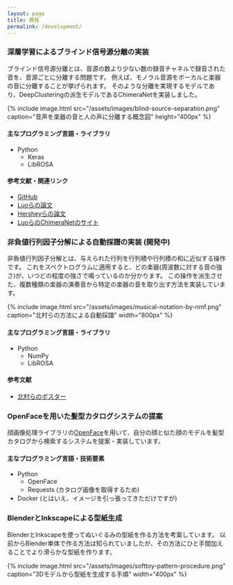 ```yaml
---
layout: page
title: 開発
permalink: /development/
---
```


### 深層学習によるブラインド信号源分離の実装
ブラインド信号源分離とは、音源の数より少ない数の録音チャネルで録音された音を、音源ごとに分離する問題です。
例えば、モノラル音源をボーカルと楽器の音に分離することが挙げられます。
そのような分離を実現するモデルであり、DeepClusteringの派生モデルであるChimeraNetを実装しました。

{% include image.html src="/assets/images/blind-source-separation.png" caption="音声を楽器の音と人の声に分離する概念図" height="400px" %}

#### 主なプログラミング言語・ライブラリ
* Python
  - Keras
  - LibROSA

#### 参考文献・関連リンク
* [GitHub](https://github.com/arity-r/ChimeraNet)
* [Luoらの論文](https://arxiv.org/abs/1611.06265)
* [Hersheyらの論文](https://arxiv.org/abs/1508.04306)
* [LuoらのChimeraNetのサイト](http://danetapi.com/chimera)


### 非負値行列因子分解による自動採譜の実装 (開発中)
非負値行列因子分解とは、与えられた行列を行列積や行列積の和に近似する操作です。
これをスペクトログラムに適用すると、どの楽器(周波数に対する音の強さ)が、いつどの程度の強さで鳴っているのか分かります。
この操作を派生させた、複数種類の楽器の演奏音から特定の楽器の音を取り出す方法を実装しています。

{% include image.html src="/assets/images/musical-notation-by-nmf.png" caption="北村らの方法による自動採譜" width="800px" %}

#### 主なプログラミング言語・ライブラリ
* Python
  - NumPy
  - LibROSA

#### 参考文献
* [北村らのポスター](http://d-kitamura.net/pdf/poster/DSP2013_poster_kitamura.pdf)


### OpenFaceを用いた髪型カタログシステムの提案
顔画像処理ライブラリの[OpenFace](http://cmusatyalab.github.io/openface/)を用いて、自分の顔と似た顔のモデルを髪型カタログから検索するシステムを提案・実装しています。

#### 主なプログラミング言語・技術要素
* Python
  - OpenFace
  - Requests (カタログ画像を取得するため)
* Docker (とはいえ、イメージを引っ張ってきただけですが)


### BlenderとInkscapeによる型紙生成
BlenderとInkscapeを使ってぬいぐるみの型紙を作る方法を考案しています。
以前からBlender単体で作る方法は知られていましたが、その方法にひと手間加えることでより滑らかな型紙を作ります。

{% include image.html src="/assets/images/softtoy-pattern-procedure.png" caption="3Dモデルから型紙を生成する手順" width="400px" %}
